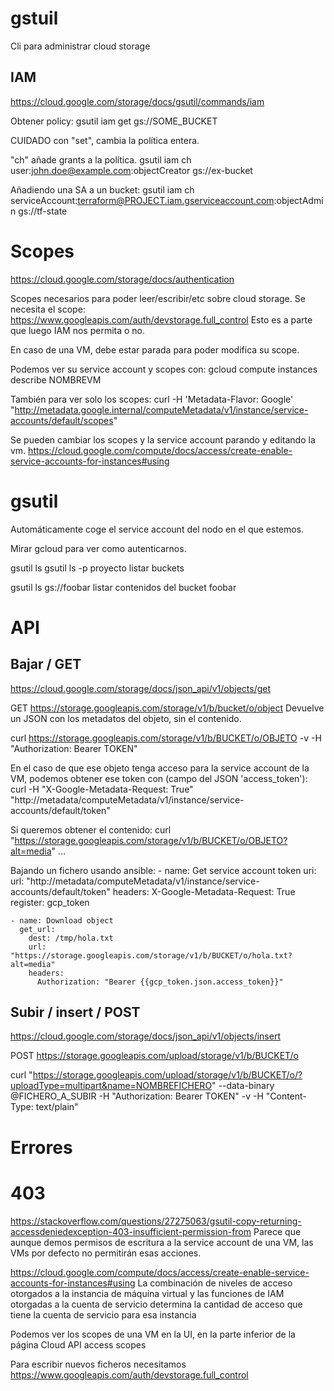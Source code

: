 # gstuil
Cli para administrar cloud storage

## IAM
https://cloud.google.com/storage/docs/gsutil/commands/iam

Obtener policy:
gsutil iam get gs://SOME_BUCKET

CUIDADO con "set", cambia la política entera.

"ch" añade grants a la política.
gsutil iam ch user:john.doe@example.com:objectCreator gs://ex-bucket

Añadiendo una SA a un bucket:
gsutil iam ch serviceAccount:terraform@PROJECT.iam.gserviceaccount.com:objectAdmin gs://tf-state


# Scopes
https://cloud.google.com/storage/docs/authentication

Scopes necesarios para poder leer/escribir/etc sobre cloud storage.
Se necesita el scope: https://www.googleapis.com/auth/devstorage.full_control
Esto es a parte que luego IAM nos permita o no.

En caso de una VM, debe estar parada para poder modifica su scope.

Podemos ver su service account y scopes con:
gcloud compute instances describe NOMBREVM

También para ver solo los scopes:
curl -H 'Metadata-Flavor: Google' "http://metadata.google.internal/computeMetadata/v1/instance/service-accounts/default/scopes"

Se pueden cambiar los scopes y la service account parando y editando la vm.
https://cloud.google.com/compute/docs/access/create-enable-service-accounts-for-instances#using



# gsutil
Automáticamente coge el service account del nodo en el que estemos.

Mirar gcloud para ver como autenticarnos.

gsutil ls
gsutil ls -p proyecto
  listar buckets

gsutil ls gs://foobar
  listar contenidos del bucket foobar


# API

## Bajar / GET
https://cloud.google.com/storage/docs/json_api/v1/objects/get

GET https://storage.googleapis.com/storage/v1/b/bucket/o/object
Devuelve un JSON con los metadatos del objeto, sin el contenido.

curl https://storage.googleapis.com/storage/v1/b/BUCKET/o/OBJETO -v -H "Authorization: Bearer TOKEN"

En el caso de que ese objeto tenga acceso para la service account de la VM, podemos obtener ese token con (campo del JSON 'access_token'):
curl -H "X-Google-Metadata-Request: True" "http://metadata/computeMetadata/v1/instance/service-accounts/default/token"


Si queremos obtener el contenido:
curl "https://storage.googleapis.com/storage/v1/b/BUCKET/o/OBJETO?alt=media" ...


Bajando un fichero usando ansible:
    - name: Get service account token
      uri:
        url: "http://metadata/computeMetadata/v1/instance/service-accounts/default/token"
        headers:
          X-Google-Metadata-Request: True
      register: gcp_token

    - name: Download object
      get_url:
        dest: /tmp/hola.txt
        url: "https://storage.googleapis.com/storage/v1/b/BUCKET/o/hola.txt?alt=media"
        headers:
          Authorization: "Bearer {{gcp_token.json.access_token}}"


## Subir / insert / POST
https://cloud.google.com/storage/docs/json_api/v1/objects/insert

POST https://storage.googleapis.com/upload/storage/v1/b/BUCKET/o


curl "https://storage.googleapis.com/upload/storage/v1/b/BUCKET/o/?uploadType=multipart&name=NOMBREFICHERO" --data-binary @FICHERO_A_SUBIR -H "Authorization: Bearer TOKEN" -v -H "Content-Type: text/plain"


# Errores

# 403
https://stackoverflow.com/questions/27275063/gsutil-copy-returning-accessdeniedexception-403-insufficient-permission-from
Parece que aunque demos permisos de escritura a la service account de una VM, las VMs por defecto no permitirán esas acciones.

https://cloud.google.com/compute/docs/access/create-enable-service-accounts-for-instances#using
La combinación de niveles de acceso otorgados a la instancia de máquina virtual y las funciones de IAM otorgadas a la cuenta de servicio determina la cantidad de acceso que tiene la cuenta de servicio para esa instancia

Podemos ver los scopes de una VM en la UI, en la parte inferior de la página
Cloud API access scopes

Para escribir nuevos ficheros necesitamos
https://www.googleapis.com/auth/devstorage.full_control
